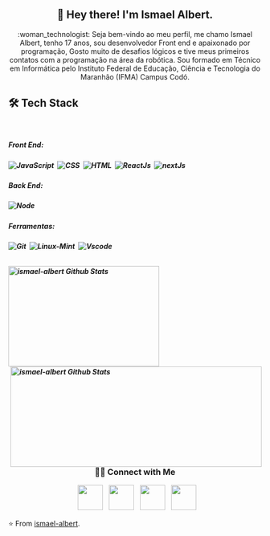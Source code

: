 <h2 align="center">👾 Hey  there!  I'm Ismael Albert. <width="25"></h2>
<p align="center" >
:woman_technologist: Seja bem-vindo ao meu perfil, me chamo Ismael Albert, tenho 17 anos, sou desenvolvedor Front end e apaixonado por programação, Gosto muito de desafios lógicos e tive meus primeiros contatos com a programação na área da robótica.
Sou formado em Técnico em Informática pelo Instituto Federal de Educação, Ciência e Tecnologia do Maranhão (IFMA) Campus Codó. 
</p>
<h2>🛠 Tech Stack</h2> 

   &nbsp;
      <h5>Front End: <h5>
    ![JavaScript](https://img.shields.io/badge/JavaScript-F7DF1E?style=for-the-badge&logo=javascript&logoColor=black)&nbsp;
    ![CSS](https://img.shields.io/badge/CSS3-1572B6?style=for-the-badge&logo=css3&logoColor=white)&nbsp;
    ![HTML](https://img.shields.io/badge/HTML5-E34F26?style=for-the-badge&logo=html5&logoColor=white)&nbsp;
    ![ReactJs](https://img.shields.io/badge/React-20232A?style=for-the-badge&logo=react&logoColor=61DAFB)&nbsp;
    ![nextJs](https://img.shields.io/badge/next.js-000000?style=for-the-badge&logo=nextdotjs&logoColor=white)&nbsp;
     <h5>Back End: <h5>
    ![Node](https://img.shields.io/badge/Node.js-43853D?style=for-the-badge&logo=node-dot-js&logoColor=white)&nbsp;
     <h5>Ferramentas: <h5>
    ![Git](https://img.shields.io/badge/Git-F05032?style=for-the-badge&logo=git&logoColor=white)&nbsp;
    ![Linux-Mint](https://img.shields.io/badge/Linux_Mint-87CF3E?style=for-the-badge&logo=linux-mint&logoColor=white)&nbsp;
    ![Vscode](https://img.shields.io/badge/Visual_Studio_Code-0078D4?style=for-the-badge&logo=visual%20studio%20code&logoColor=white)&nbsp;




<br>  
<img align="letf" src="https://github-readme-stats.vercel.app/api/top-langs/?username=ismael-albert&theme=radical&title_color=2234AE&text_color=D3D3D3&bg_color=0,000000,130F40" alt="ismael-albert Github Stats" width="300" height="200"><img align="right" src="https://github-readme-stats.vercel.app/api?username=ismael-albert&show_icons=true&count_private=true&theme=radical" alt="ismael-albert Github Stats" width="500" height="200">  


      
<br>


<h3 align="center"> 🤝🏻 Connect with Me</h3>
<p align="center">
&nbsp; <a href="https://twitter.com/IsmaelAlbert14" target="_blank" rel="noopener noreferrer"><img src="https://img.icons8.com/plasticine/100/000000/twitter.png" width="50" /></a>  
&nbsp; <a href="https://www.instagram.com/ismaelalbert_/" target="_blank" rel="noopener noreferrer"><img src="https://img.icons8.com/plasticine/100/000000/instagram-new.png" width="50" /></a>  
&nbsp; <a href="https://www.linkedin.com/in/ismaelalbert/" target="_blank" rel="noopener noreferrer"><img src="https://img.icons8.com/plasticine/100/000000/linkedin.png" width="50" /></a>
&nbsp; <a href="mailto:maelworkspace@gmail.com" target="_blank" rel="noopener noreferrer"><img src="https://img.icons8.com/plasticine/100/000000/gmail.png"  width="50" /> </a>
</p>

⭐️ From [ismael-albert](https://github.com/ismael-albert).
     
   
 
